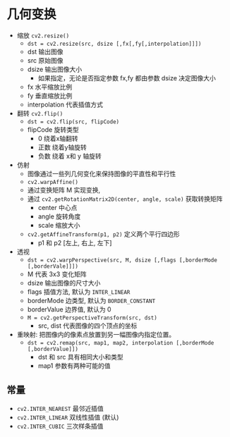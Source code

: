 # 几何变换

- 缩放 `cv2.resize()`
    - `dst = cv2.resize(src, dsize [,fx[,fy[,interpolation]]])`
    - dst 输出图像
    - src 原始图像
    - dsize 输出图像大小
        - 如果指定，无论是否指定参数 fx,fy 都由参数 dsize 决定图像大小
    - fx 水平缩放比例
    - fy 垂直缩放比例
    - interpolation 代表插值方式
- 翻转 `cv2.flip()`
    - `dst = cv2.flip(src, flipCode)`
    - flipCode 旋转类型
        - 0 绕着x轴翻转
        - 正数 绕着y轴旋转
        - 负数 绕着 x和 y 轴旋转
- 仿射
    - 图像通过一些列几何变化来保持图像的平直性和平行性
    - `cv2.warpAffine()` 
    - 通过变换矩阵 M 实现变换, 
    - 通过 `cv2.getRotationMatrix2D(center, angle, scale)` 获取转换矩阵
        - center 中心点
        - angle 旋转角度
        - scale 缩放大小
    - `cv2.getAffineTransform(p1, p2)` 定义两个平行四边形
        - p1 和 p2 [左上, 右上, 左下]
- 透视
    - `dst = cv2.warpPerspective(src, M, dsize [,flags [,borderMode [,borderVale]]])`
    - M 代表 3x3 变化矩阵
    - dsize 输出图像的尺寸大小
    - flags 插值方法, 默认为 `INTER_LINEAR` 
    - borderMode 边类型, 默认为 `BORDER_CONSTANT`
    - borderValue 边界值, 默认为 0
    - `M = cv2.getPerspectiveTransform(src, dst)`
        - src, dist 代表图像的四个顶点的坐标
- 重映射: 把图像内的像素点放置到另一幅图像内指定位置。
    - `dst = cv2.remap(src, map1, map2, interpolation [,borderMode [,borderValue]])`
        - dst 和 src 具有相同大小和类型
        - map1 参数有两种可能的值


## 常量

- `cv2.INTER_NEAREST` 最邻近插值
- `cv2.INTER_LINEAR` 双线性插值 (默认)
- `cv2.INTER_CUBIC` 三次样条插值